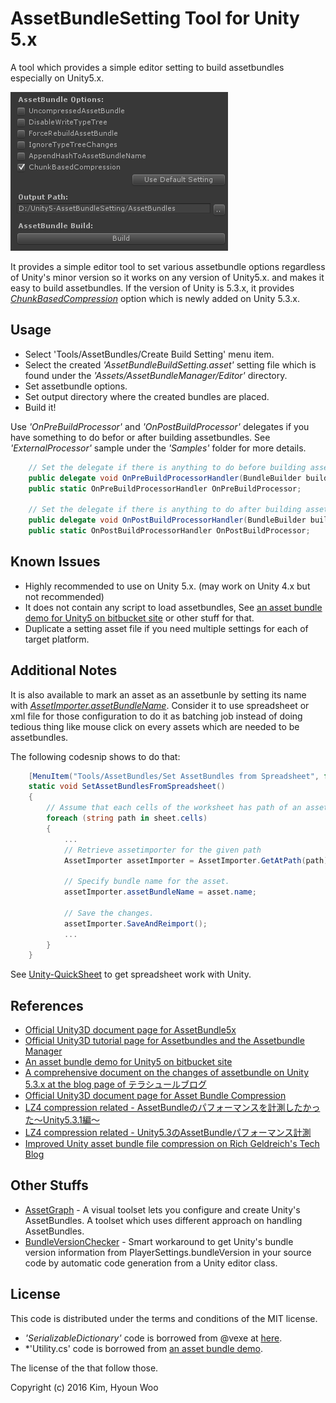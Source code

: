 AssetBundleSetting Tool for Unity 5.x
================================

A tool which provides a simple editor setting to build assetbundles especially on Unity5.x.


![ setting](./Images/setting.png "setting")


It provides a simple editor tool to set various assetbundle options regardless of Unity's minor version so it works on any version of Unity5.x. and makes it easy to build assetbundles. 
If the version of Unity is 5.3.x, it provides *[ChunkBasedCompression](http://docs.unity3d.com/ScriptReference/BuildAssetBundleOptions.ChunkBasedCompression.html)* option which is newly added on Unity 5.3.x.


Usage
-----

* Select 'Tools/AssetBundles/Create Build Setting' menu item.
* Select the created *'AssetBundleBuildSetting.asset'* setting file which is found under the *'Assets/AssetBundleManager/Editor'* directory.
* Set assetbundle options.
* Set output directory where the created bundles are placed.
* Build it!

Use *'OnPreBuildProcessor'* and *'OnPostBuildProcessor'* delegates if you have something to do befor or after
building assetbundles. See *'ExternalProcessor'* sample under the *'Samples'* folder for more details.

```csharp
    // Set the delegate if there is anything to do before building assetbundles.
    public delegate void OnPreBuildProcessorHandler(BundleBuilder builder);
    public static OnPreBuildProcessorHandler OnPreBuildProcessor;

    // Set the delegate if there is anything to do after building assetbundles.
    public delegate void OnPostBuildProcessorHandler(BundleBuilder builder);
    public static OnPostBuildProcessorHandler OnPostBuildProcessor;
```


Known Issues
------------
* Highly recommended to use on Unity 5.x. (may work on Unity 4.x but not recommended)
* It does not contain any script to load assetbundles, See [an asset bundle demo for Unity5 on bitbucket site](https://bitbucket.org/Unity-Technologies/assetbundledemo) or other stuff for that.
* Duplicate a setting asset file if you need multiple settings for each of target platform.


Additional Notes
----------------

It is also available to mark an asset as an assetbunle by setting its name with *[AssetImporter.assetBundleName](http://docs.unity3d.com/ScriptReference/AssetImporter-assetBundleName.html)*.
Consider it to use spreadsheet or xml file for those configuration to do it as batching job instead of doing tedious thing like mouse click on every assets which are needed to be assetbundles.

The following codesnip shows to do that: 

```csharp
    [MenuItem("Tools/AssetBundles/Set AssetBundles from Spreadsheet", false, 0)]
    static void SetAssetBundlesFromSpreadsheet()
    {
        // Assume that each cells of the worksheet has path of an asset and a name of assetbundle
        foreach (string path in sheet.cells)
        {
            ...
            // Retrieve assetimporter for the given path
            AssetImporter assetImporter = AssetImporter.GetAtPath(path);

            // Specify bundle name for the asset.
            assetImporter.assetBundleName = asset.name;

            // Save the changes.
            assetImporter.SaveAndReimport();
            ...
        }
    }

```

See [Unity-QuickSheet](https://github.com/kimsama/Unity-QuickSheet) to get spreadsheet work with Unity.


References
----------
* [Official Unity3D document page for AssetBundle5x](http://docs.unity3d.com/500/Documentation/Manual/BuildingAssetBundles5x.html)
* [Official Unity3D tutorial page for Assetbundles and the Assetbundle Manager](https://unity3d.com/kr/learn/tutorials/topics/scripting/assetbundles-and-assetbundle-manager)
* [An asset bundle demo for Unity5 on bitbucket site](https://bitbucket.org/Unity-Technologies/assetbundledemo)
* [A comprehensive document on the changes of assetbundle on Unity 5.3.x at the blog page of テラシュールブログ](http://tsubakit1.hateblo.jp/entry/2015/12/16/233336)
* [Official Unity3D document page for Asset Bundle Compression](http://docs.unity3d.com/Manual/AssetBundleCompression.html)
* [LZ4 compression related - AssetBundleのパフォーマンスを計測したかった～Unity5.3.1編～](http://veniegames.com/?p=262)
* [LZ4 compression related - Unity5.3のAssetBundleパフォーマンス計測](https://www.google.co.kr/url?sa=t&rct=j&q=&esrc=s&source=web&cd=6&cad=rja&uact=8&ved=0ahUKEwjllNOiwqbLAhVBpJQKHQN7DHUQFghJMAU&url=http%3A%2F%2Fqiita.com%2Fvui%2Fitems%2Fe25dacb22c085606e15f&usg=AFQjCNGYACO0hGvksrgCrjs_eecA6Aa5wA&sig2=-8DI6h-Rs8itXw85xmEVkQ&bvm=bv.115339255,d.dGo)
* [Improved Unity asset bundle file compression on Rich Geldreich's Tech Blog](http://richg42.blogspot.kr/2015/01/improved-unity-asset-bundle-file.html)


Other Stuffs
------------

* [AssetGraph](https://github.com/unity3d-jp/AssetGraph) - A visual toolset lets you configure and create Unity's AssetBundles. A toolset which uses different approach on handling AssetBundles.
* [BundleVersionChecker](https://github.com/kayy/BundleVersionChecker) - Smart workaround to get Unity's bundle version information from PlayerSettings.bundleVersion in your source code by automatic code generation from a Unity editor class.

License
-------

This code is distributed under the terms and conditions of the MIT license.

* *'SerializableDictionary'* code is borrowed from @vexe at [here](http://forum.unity3d.com/threads/finally-a-serializable-dictionary-for-unity-extracted-from-system-collections-generic.335797/).
* *'Utility.cs' code is borrowed from [an asset bundle demo](https://bitbucket.org/Unity-Technologies/assetbundledemo). 

The license of the that follow those.

Copyright (c) 2016 Kim, Hyoun Woo

